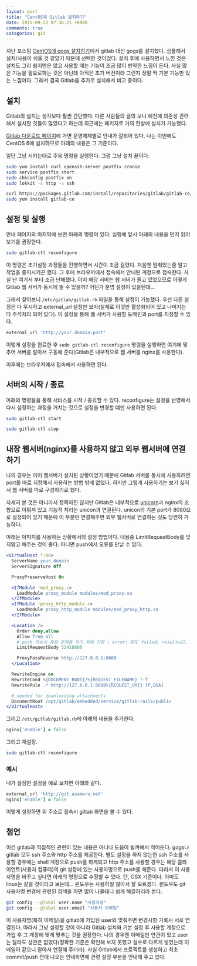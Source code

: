 ```yaml
---
layout: post
title: "CentOS에 Gitlab 설치하기"
date: 2015-09-22 07:36:21 +0900
comments: true
categories: git
---
```

지난 포스팅 [CentOS에 gogs 설치하기](http://blog.asamaru.net/2015/09/21/how-to-install-gogs-on-centos/)에서 gitlab 대신 gogs를 설치했다. 심플해서 설치/사용이 쉬울 것 같았기 때문에 선택한 것이었다. 설치 후에 사용하면서 느낀 것은 설치도 그리 쉽지만은 않고 사용할 때는 기능이 조금 많이 빈약한 느낌이 든다. 사실 많은 기능을 필요로하는 것은 아닌데 아직은 초기 버전이라 그런지 정말 딱 기본 기능만 있는 느낌이다. 그래서 결국 Gitlab을 추가로 설치해서 비교 중이다.

## 설치

Gitlab의 설치는 생각보다 훨씬 간단했다. 다른 사람들의 글의 보니 예전에 의존성 관련해서 설치할 것들이 많았다고 하는데 최근에는 패키지로 거의 한방에 설치가 가능했다.

[Gitlab 다운로드 페이지](https://about.gitlab.com/downloads/)에 가면 운영체제별로 안내가 잘되어 있다. 나는 이번에도 CentOS 6에 설치하므로 아래의 내용은 그 기준이다.

일단 그냥 시키는대로 주욱 명령을 실행한다. 그럼 그냥 설치 끝이다.

```bash
sudo yum install curl openssh-server postfix cronie
sudo service postfix start
sudo chkconfig postfix on
sudo lokkit -s http -s ssh

curl https://packages.gitlab.com/install/repositories/gitlab/gitlab-ce/script.rpm.sh | sudo bash
sudo yum install gitlab-ce
```

## 설정 및 실행

안내 페이지의 마지막에 보면 아래의 명령이 있다. 실행에 앞서 아래의 내용을 먼저 읽어보기를 권장한다.

```bash
sudo gitlab-ctl reconfigure
```

이 명령은 초기설정 과정들을 진행하면서 시간이 조금 걸렸다. 처음엔 멈춰있는줄 알고 작업을 중지시키곤 했다. 그 후에 브라우저에서 접속해서 안내된 계정으로 접속한다. 사실 난 여기서 부터 조금 난해했다. 이미 해당 서버는 웹 서버가 돌고 있었으므로 어떻게 Gitlab 웹 서버가 동시에 뜰 수 있을까? 어딘가 분명 설정이 있을텐데...

그래서 찾아보니 `/etc/gitlab/gitlab.rb` 파일을 통해 설정이 가능했다. 우선 다른 설정은 다 무시하고 external_url 설정만 보자(실제로 이것만 활성화되어 있고 나머지는 다 주석처리 되어 있다). 이 설정을 통해 웹 서버가 사용할 도메인과 port를 지정할 수 있다.

```ruby
external_url 'http://your.domain:port'
```

이렇게 설정을 완료한 후 `sudo gitlab-ctl reconfigure` 명령을 실행하면 여기에 맞추어 서버를 알아서 구동해 준다(Gitlab은 내부적으로 웹 서버를 nginx를 사용한다).

이후에는 브라우저에서 접속해서 사용하면 된다.

## 서버의 시작 / 종료

아래의 명령들을 통해 서비스를 시작 / 종료할 수 있다. reconfigure는 설정을 반영해서 다시 설정하는 과정을 거치는 것으로 설정을 변경할 떄만 사용하면 된다.

```bash
sudo gitlab-ctl start
```

```bash
sudo gitlab-ctl stop
```

## 내장 웹서버(nginx)를 사용하지 않고 외부 웹서버에 연결하기

나의 경우는 이미 웹서버가 설치된 상황이었기 때문에 Gitlab 서버를 동시에 사용하려면 port를 따로 지정해서 사용하는 방법 밖에 없었다. 하지만 그렇게 사용하기는 보기 싫어서 웹 서버를 따로 구성하기로 했다.

자세히 본 것은 아니라서 정확하진 않지만 Gitlab은 내부적으로 [unicorn](http://unicorn.bogomips.org/)과 nginx의 조합으로 이뤄져 있고 기능적 처리는 unicon과 연결된다. unicon의 기본 port가 8080으로 설정되어 있기 때문에 이 부분만 연결해주면 외부 웹서버로 연결하는 것도 당연히 가능하다.

아래는 아파치를 사용하는 상황에서의 설정 방법이다. 내용중 LimitRequestBody를 잊지말고 해주는 것이 좋다. 아니면 push에서 오류를 만날 수 있다.

```apache
<VirtualHost *:80>
  ServerName your.domain
  ServerSignature Off

  ProxyPreserveHost On

  <IfModule !mod_proxy.c>
    LoadModule proxy_module modules/mod_proxy.so
  </IfModule>
  <IfModule !proxy_http_module.c>
    LoadModule proxy_http_module modules/mod_proxy_http.so
  </IfModule>

  <Location />
    Order deny,allow
    Allow from all
    # push 전송시 용량 문제를 막기 위해 지정 : error: RPC failed; result=22, HTTP code = 413
    LimitRequestBody 52428800

    ProxyPassReverse http://127.0.0.1:8080
  </Location>

  RewriteEngine on
  RewriteCond %{DOCUMENT_ROOT}/%{REQUEST_FILENAME} !-f
  RewriteRule .* http://127.0.0.1:8080%{REQUEST_URI} [P,QSA]

  # needed for downloading attachments
  DocumentRoot /opt/gitlab/embedded/service/gitlab-rails/public
</VirtualHost>
```

그리고 `/etc/gitlab/gitlab.rb`에 아래의 내용을 추가한다.
```ruby
nginx['enable'] = false
```

그리고 재설정.
```bash
sudo gitlab-ctl reconfigure
```
### 예시

내가 설정한 설정을 예로 보자면 아래와 같다.
```ruby
external_url 'http://git.asamaru.net'
nginx['enable'] = false
```

이렇게 설정하면 위 주소로 접속시 gitlab 화면을 볼 수 있다.

## 첨언

이건 gitlab과 직접적인 관련이 있는 내용은 아니나 도움이 될까해서 적어둔다. gogs나 gitlab 모두 ssh 주소와 http 주소를 제공한다. 별도 설정을 하지 않는한 ssh 주소를 사용할 경우에는 shell 계정으로 push를 하게되고 http 주소를 사용할 경우는 해당 클라이언트(사용자 컴퓨터)의 git 설정에 있는 사용자명으로 push를 해준다. 따라서 이 사용자명을 바꾸고 싶다면 아래의 명령으로 수정할 수 있다. 단, OSX 기준이다. 아마도 linux는 같을 것이라고 보는데... 윈도우는 사용하질 않아서 잘 모르겠다. 윈도우도 git 사용자명 변경에 관련된 검색을 하면 많이 나올테니 쉽게 해결하리라 본다.

```bash
git config --global user.name "사용자명"
git config --global user.email "사용자 이메일"
```

이 사용자명(특히 이메일)을 gitlab에 가입된 user와 맞춰주면 변경사항 기록시 서로 연결된다. 따라서 그냥 설정할 것이 아니라 Gitlab 설치와 기본 설정 후 사용할 계정으로 가입 후 그 계정에 맞게 맞추는 것을 권장한다. 나의 경우엔 이메일만 연관이 있고 user는 달라도 상관은 없었다(정확한 기준은 확인해 보지 못했고 실수로 다르게 넣었는데 이메일이 같으니 알아서 연결해 주더라).
사실 Gitlab에서 프로젝트를 생성하고 최초 commit/push 전에 나오는 안내화면에 관련 설정 부분을 안내해 주고 있다.
